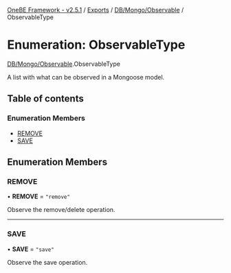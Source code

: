 [OneBE Framework - v2.5.1](../README.md) / [Exports](../modules.md) / [DB/Mongo/Observable](../modules/DB_Mongo_Observable.md) / ObservableType

# Enumeration: ObservableType

[DB/Mongo/Observable](../modules/DB_Mongo_Observable.md).ObservableType

A list with what can be observed in a Mongoose model.

## Table of contents

### Enumeration Members

- [REMOVE](DB_Mongo_Observable.ObservableType.md#remove)
- [SAVE](DB_Mongo_Observable.ObservableType.md#save)

## Enumeration Members

### REMOVE

• **REMOVE** = ``"remove"``

Observe the remove/delete operation.

___

### SAVE

• **SAVE** = ``"save"``

Observe the save operation.
